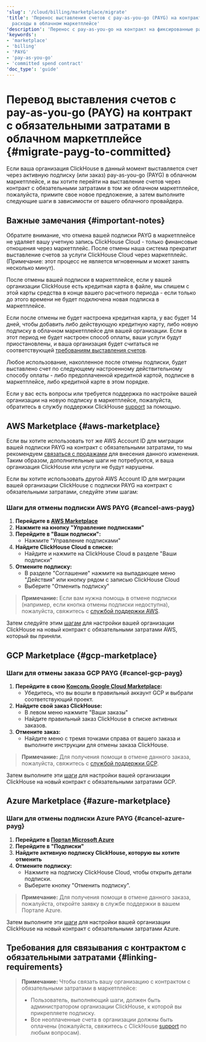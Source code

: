 ```yaml
---
'slug': '/cloud/billing/marketplace/migrate'
'title': 'Перенос выставления счетов с pay-as-you-go (PAYG) на контракт на фиксированные
  расходы в облачном маркетплейсе'
'description': 'Перенос с pay-as-you-go на контракт на фиксированные расходы.'
'keywords':
- 'marketplace'
- 'billing'
- 'PAYG'
- 'pay-as-you-go'
- 'committed spend contract'
'doc_type': 'guide'
---
```

# Перевод выставления счетов с pay-as-you-go (PAYG) на контракт с обязательными затратами в облачном маркетплейсе {#migrate-payg-to-committed}

Если ваша организация ClickHouse в данный момент выставляется счет через активную подписку (или заказ) pay-as-you-go (PAYG) в облачном маркетплейсе, и вы хотите перейти на выставление счетов через контракт с обязательными затратами в том же облачном маркетплейсе, пожалуйста, примите свое новое предложение, а затем выполните следующие шаги в зависимости от вашего облачного провайдера.

## Важные замечания {#important-notes}

Обратите внимание, что отмена вашей подписки PAYG в маркетплейсе не удаляет вашу учетную запись ClickHouse Cloud - только финансовые отношения через маркетплейс. После отмены наша система прекратит выставление счетов за услуги ClickHouse Cloud через маркетплейс. (Примечание: этот процесс не является мгновенным и может занять несколько минут).

После отмены вашей подписки в маркетплейсе, если у вашей организации ClickHouse есть кредитная карта в файле, мы спишем с этой карты средства в конце вашего расчетного периода - если только до этого времени не будет подключена новая подписка в маркетплейсе.

Если после отмены не будет настроена кредитная карта, у вас будет 14 дней, чтобы добавить либо действующую кредитную карту, либо новую подписку в облачном маркетплейсе для вашей организации. Если в этот период не будет настроен способ оплаты, ваши услуги будут приостановлены, и ваша организация будет считаться не соответствующей [требованиям выставления счетов](/manage/clickhouse-cloud-billing-compliance).

Любое использование, накопленное после отмены подписки, будет выставлено счет по следующему настроенному действительному способу оплаты - либо предоплаченной кредитной картой, подписке в маркетплейсе, либо кредитной карте в этом порядке.

Если у вас есть вопросы или требуется поддержка по настройке вашей организации на новую подписку в маркетплейсе, пожалуйста, обратитесь в службу поддержки ClickHouse [support](https://clickhouse.com/support/program) за помощью.

## AWS Marketplace {#aws-marketplace}

Если вы хотите использовать тот же AWS Account ID для миграции вашей подписки PAYG на контракт с обязательными затратами, то мы рекомендуем [связаться с продажами](https://clickhouse.com/company/contact) для внесения данного изменения. Таким образом, дополнительные шаги не потребуются, и ваша организация ClickHouse или услуги не будут нарушены.

Если вы хотите использовать другой AWS Account ID для миграции вашей организации ClickHouse с подписки PAYG на контракт с обязательными затратами, следуйте этим шагам:

### Шаги для отмены подписки AWS PAYG {#cancel-aws-payg}

1. **Перейдите в [AWS Marketplace](https://us-east-1.console.aws.amazon.com/marketplace)**
2. **Нажмите на кнопку "Управление подписками"**
3. **Перейдите в "Ваши подписки":**
    - Нажмите "Управление подписками"
4. **Найдите ClickHouse Cloud в списке:**
    - Найдите и нажмите на ClickHouse Cloud в разделе "Ваши подписки"
5. **Отмените подписку:**
    - В разделе "Соглашение" нажмите на выпадающее меню "Действия" или кнопку рядом с записью ClickHouse Cloud
    - Выберите "Отменить подписку"

> **Примечание:** Если вам нужна помощь в отмене подписки (например, если кнопка отмены подписки недоступна), пожалуйста, свяжитесь с [службой поддержки AWS](https://support.console.aws.amazon.com/support/home#/).

Затем следуйте этим [шагам](/cloud/billing/marketplace/aws-marketplace-committed-contract) для настройки вашей организации ClickHouse на новый контракт с обязательными затратами AWS, который вы приняли.

## GCP Marketplace {#gcp-marketplace}

### Шаги для отмены заказа GCP PAYG {#cancel-gcp-payg}

1. **Перейдите в свою [Консоль Google Cloud Marketplace](https://console.cloud.google.com/marketplace):**
    - Убедитесь, что вы вошли в правильный аккаунт GCP и выбрали соответствующий проект.
2. **Найдите свой заказ ClickHouse:**
    - В левом меню нажмите "Ваши заказы"
    - Найдите правильный заказ ClickHouse в списке активных заказов.
3. **Отмените заказ:**
    - Найдите меню с тремя точками справа от вашего заказа и выполните инструкции для отмены заказа ClickHouse.

> **Примечание:** Для получения помощи в отмене данного заказа, пожалуйста, свяжитесь с [службой поддержки GCP](https://cloud.google.com/support/docs/get-billing-support).

Затем выполните эти [шаги](/cloud/billing/marketplace/gcp-marketplace-committed-contract) для настройки вашей организации ClickHouse на новый контракт с обязательными затратами GCP.

## Azure Marketplace {#azure-marketplace}

### Шаги для отмены подписки Azure PAYG {#cancel-azure-payg}

1. **Перейдите в [Портал Microsoft Azure](http://portal.azure.com)**
2. **Перейдите в "Подписки"**
3. **Найдите активную подписку ClickHouse, которую вы хотите отменить**
4. **Отмените подписку:**
    - Нажмите на подписку ClickHouse Cloud, чтобы открыть детали подписки.
    - Выберите кнопку "Отменить подписку".

> **Примечание:** Для получения помощи в отмене данного заказа, пожалуйста, откройте заявку в службе поддержки в вашем Портале Azure.

Затем выполните эти [шаги](/cloud/billing/marketplace/azure-marketplace-committed-contract) для настройки вашей организации ClickHouse на новый контракт с обязательными затратами Azure.

## Требования для связывания с контрактом с обязательными затратами {#linking-requirements}

> **Примечание:** Чтобы связать вашу организацию с контрактом с обязательными затратами в маркетплейсе:
> - Пользователь, выполняющий шаги, должен быть администратором организации ClickHouse, к которой вы прикрепляете подписку.
> - Все неоплаченные счета в организации должны быть оплачены (пожалуйста, свяжитесь с ClickHouse [support](https://clickhouse.com/support/program) по любым вопросам).